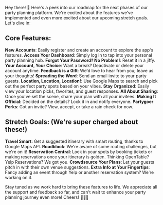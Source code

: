 Hey there! 🚀 Here's a peek into our roadmap for the next phases of our party planning platform. We're excited about the features we've implemented and even more excited about our upcoming stretch goals. Let's dive in:

## Core Features:

**New Accounts**: Easily register and create an account to explore the app's features.
**Access Your Dashboard**: Simply log in to tap into your personal party planning hub.
**Forgot Your Password? No Problem!**: Reset it in a jiffy.
**Your Account, Your Choice**: Want a break? Deactivate or delete your account anytime.
**Feedback is a Gift**: We'd love to hear from you; leave us your thoughts!
**Spreading the Word**: Send an email invite to your party guests.
**Location, Location, Location!**: Use Google Maps to search and pick out the perfect party spots based on your vibes.
**Stay Organized**: Easily view your location picks, favorites, and guest responses.
**All About Sharing**: Once you've set the scene, share your plan with all your invitees.
**Making It Official**: Decided on the details? Lock it in and notify everyone.
**Partygoer Perks**: Got an invite? View, accept, or take a rain check for now.

## Stretch Goals: (We're super charged about these!)

**Travel Smart**: Get a suggested itinerary with smart routing, thanks to Google Maps API.
**Roadblock**: We're aware of some routing challenges, but we're on it!
**Reservation Central**: Lock in your spots by booking tickets or making reservations once your itinerary is golden. Thinking OpenTable? Yelp Reservations? We got you.
**Crowdsource Your Plans**: Let your guests pitch in with their own venue suggestions.
**Extra Info at Your Fingertips**: Fancy adding an event through Yelp or another reservation system? We're working on it.

Stay tuned as we work hard to bring these features to life. We appreciate all the support and feedback so far, and can't wait to enhance your party planning journey even more! Cheers! 🎉🥂🍾
